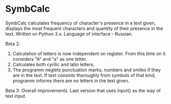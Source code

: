 # SymbCalc
SymbCalc calculates frequency of character's presence in a text given, displays the most frequent characters and quantity of their presence in the text.
Written on Python 3.x.
Language of interface - Russian.

Beta 2:
1. Calculation of letters is now independent on register. From this time on it considers "A" and "a" as one letter.
2. Calculates both cyrilic and latin letters.
3. The programm neglets punctuation marks, numbers and smiles if they are in the text. If text consints thoroughly from symbols of that kind, programm informs there are no letters in the text given.

Beta 3:
Overall improvements. Last version that uses input() as the way of text input.
